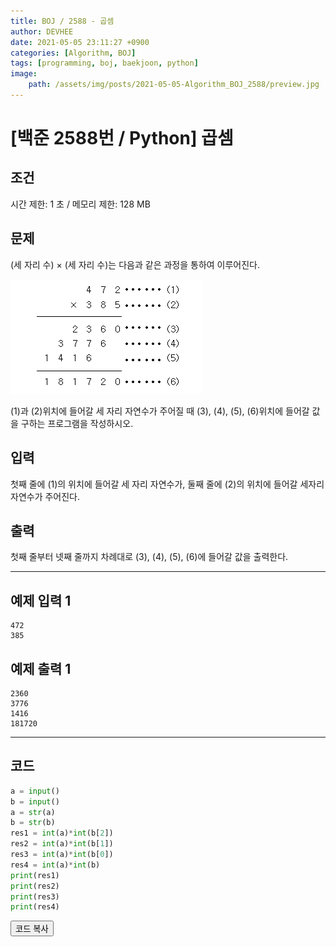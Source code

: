 ```yaml
---
title: BOJ / 2588 - 곱셈
author: DEVHEE
date: 2021-05-05 23:11:27 +0900
categories: [Algorithm, BOJ]
tags: [programming, boj, baekjoon, python]
image:
    path: /assets/img/posts/2021-05-05-Algorithm_BOJ_2588/preview.jpg
---
```


# **[백준 2588번 / Python] 곱셈**

## **조건**

시간 제한: 1 초 / 메모리 제한: 128 MB

## **문제**

(세 자리 수) × (세 자리 수)는 다음과 같은 과정을 통하여 이루어진다.

![Fig. 1](/assets/img/posts/2021-05-05-Algorithm_BOJ_2588/fig_1.png)

(1)과 (2)위치에 들어갈 세 자리 자연수가 주어질 때 (3), (4), (5), (6)위치에 들어갈 값을 구하는 프로그램을 작성하시오.

## **입력**

첫째 줄에 (1)의 위치에 들어갈 세 자리 자연수가, 둘째 줄에 (2)의 위치에 들어갈 세자리 자연수가 주어진다.

## **출력**

첫째 줄부터 넷째 줄까지 차례대로 (3), (4), (5), (6)에 들어갈 값을 출력한다.

---

## **예제 입력 1**

```
472
385
```

## **예제 출력 1**

```
2360
3776
1416
181720
```

---

## **코드**

```python
a = input()
b = input()
a = str(a)
b = str(b)
res1 = int(a)*int(b[2])
res2 = int(a)*int(b[1])
res3 = int(a)*int(b[0])
res4 = int(a)*int(b)
print(res1)
print(res2)
print(res3)
print(res4)
```

<div id="copycode" style="display: none;">
a = input()
b = input()
a = str(a)
b = str(b)
res1 = int(a)*int(b[2])
res2 = int(a)*int(b[1])
res3 = int(a)*int(b[0])
res4 = int(a)*int(b)
print(res1)
print(res2)
print(res3)
print(res4)
</div>

<button onclick="copycode(this.id)">코드 복사</button>